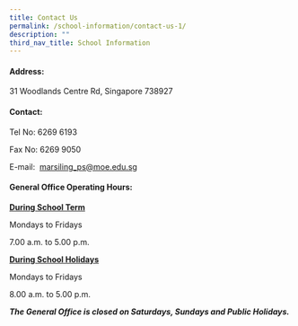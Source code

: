 ```yaml
---
title: Contact Us
permalink: /school-information/contact-us-1/
description: ""
third_nav_title: School Information
---
```

####  **Address:**

31 Woodlands Centre Rd,
Singapore 738927

#### **Contact:**

Tel No: 6269 6193

Fax No: 6269 9050

E-mail: &nbsp;[marsiling\_ps@moe.edu.sg](mailto:marsiling_ps@moe.edu.sg)

#### **General Office Operating Hours:**

<u>**During School&nbsp;Term**</u>

Mondays to Fridays

7.00 a.m. to 5.00 p.m.

<u>**During School Holidays**</u>

Mondays to Fridays

8.00 a.m. to 5.00 p.m.

***The General Office is closed on Saturdays, Sundays and Public Holidays.***